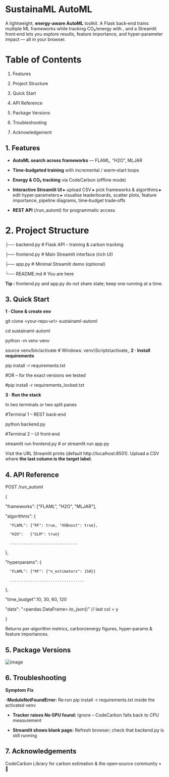 # SustainaML AutoML

A lightweight, **energy‑aware AutoML** toolkit.  A Flask back‑end trains multiple ML frameworks while tracking CO₂/energy with , and a Streamlit front‑end lets you explore results, feature importance, and hyper‑parameter impact — all in your browser.

# Table of Contents

1. Features

2. Project Structure

3. Quick Start

4. API Reference

5. Package Versions

6. Troubleshooting

7. Acknowledgement



## 1. Features

- **AutoML search across frameworks** — FLAML, “H2O”, MLJAR

- **Time‑budgeted training** with incremental / warm‑start loops

- **Energy & CO₂ tracking** via CodeCarbon (offline mode)

- **Interactive Streamlit UI**
   ▸ upload CSV  ▸ pick frameworks & algorithms  ▸ edit hyper‑parameters  ▸ visualise leaderboards, scatter plots, feature importance, pipeline diagrams, time‑budget trade‑offs

- **REST API** (/run_automl) for programmatic access

# 2. Project Structure

├── backend.py      # Flask API – training & carbon tracking

├── frontend.py     # Main Streamlit interface (rich UI)

├── app.py          # Minimal Streamlit demo (optional)

└── README.md       # You are here

**Tip :** frontend.py and app.py do not share state; keep one running at a time.

## 3. Quick Start

**1 · Clone & create env**

git clone <your‑repo‑url> sustainaml-automl

cd sustainaml-automl

python -m venv venv

source venv/bin/activate   # Windows: venv\Scripts\activate_
**2 · Install requirements**

pip install -r requirements.txt

#OR – for the exact versions we tested

#pip install -r requirements_locked.txt

**3 · Run the stack**

In two terminals or two split panes 

#Terminal 1 – REST back‑end

python backend.py

#Terminal 2 – UI front‑end

streamlit run frontend.py   # or streamlit run app.py

Visit the URL Streamlit prints (default http://localhost:8501).  Upload a CSV where **the last column is the target label.**

## 4. API Reference

POST /run_automl

{

  "frameworks": ["FLAML", "H2O", "MLJAR"],
  
  "algorithms": {
  
      "FLAML": {"RF": true, "XGBoost": true},
      
      "H2O":   {"GLM": true}
      
      ..............................
      
  },
  
  "hyperparams": {
  
      "FLAML": {"RF": {"n_estimators": 150}}
      
      .................................
      
  },
  
  "time_budget":10, 30, 60, 120
  
  "data": "<pandas.DataFrame>.to_json()"   // last col = y
  
}

Returns per‑algorithm metrics, carbon/energy figures, hyper‑params & feature importances.

## 5. Package Versions


![image](https://github.com/user-attachments/assets/fceed1dc-ef9a-467f-b0f2-465051cbd072)


## 6.  Troubleshooting

**Symptom**                                                                 **Fix**      


-**ModuleNotFoundError:**                   Re‑run pip install -r requirements.txt inside the activated venv


- **Tracker raises No GPU found:**          Ignore – CodeCarbon falls back to CPU measurement
  

- **Streamlit shows blank page:**              Refresh browser; check that backend.py is still running
  
## 7. Acknowledgements

CodeCarbon Library for carbon estimation  & the open‑source community • 🌱
